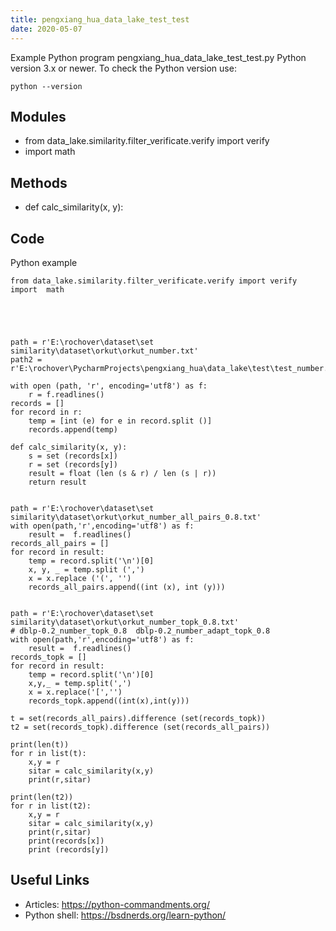```yaml
---
title: pengxiang_hua_data_lake_test_test
date: 2020-05-07
---
```

Example Python program pengxiang_hua_data_lake_test_test.py
Python version 3.x or newer.
To check the Python version use:

    python --version

## Modules

* from data_lake.similarity.filter_verificate.verify import verify
* import  math

## Methods

* def calc_similarity(x, y):

## Code

Python example

    from data_lake.similarity.filter_verificate.verify import verify
    import  math
    
    
    
    
    
    path = r'E:\rochover\dataset\set similarity\dataset\orkut\orkut_number.txt'
    path2 = r'E:\rochover\PycharmProjects\pengxiang_hua\data_lake\test\test_number.txt'
    
    with open (path, 'r', encoding='utf8') as f:
        r = f.readlines()
    records = []
    for record in r:
        temp = [int (e) for e in record.split ()]
        records.append(temp)
    
    def calc_similarity(x, y):
        s = set (records[x])
        r = set (records[y])
        result = float (len (s & r) / len (s | r))
        return result
    
    
    path = r'E:\rochover\dataset\set similarity\dataset\orkut\orkut_number_all_pairs_0.8.txt'
    with open(path,'r',encoding='utf8') as f:
        result =  f.readlines()
    records_all_pairs = []
    for record in result:
        temp = record.split('\n')[0]
        x, y, _ = temp.split (',')
        x = x.replace ('(', '')
        records_all_pairs.append((int (x), int (y)))
    
    
    path = r'E:\rochover\dataset\set similarity\dataset\orkut\orkut_number_topk_0.8.txt'
    # dblp-0.2_number_topk_0.8  dblp-0.2_number_adapt_topk_0.8
    with open(path,'r',encoding='utf8') as f:
        result =  f.readlines()
    records_topk = []
    for record in result:
        temp = record.split('\n')[0]
        x,y,_ = temp.split(',')
        x = x.replace('[','')
        records_topk.append((int(x),int(y)))
    
    t = set(records_all_pairs).difference (set(records_topk))
    t2 = set(records_topk).difference (set(records_all_pairs))
    
    print(len(t))
    for r in list(t):
        x,y = r
        sitar = calc_similarity(x,y)
        print(r,sitar)
    
    print(len(t2))
    for r in list(t2):
        x,y = r
        sitar = calc_similarity(x,y)
        print(r,sitar)
        print(records[x])
        print (records[y])
    

## Useful Links

- Articles: https://python-commandments.org/
- Python shell: https://bsdnerds.org/learn-python/
